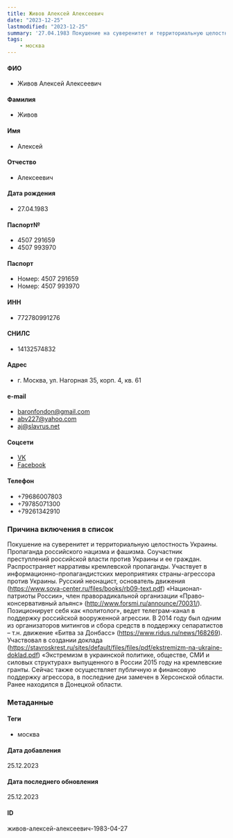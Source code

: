 ```yaml
---
title: Живов Алексей Алексеевич
date: "2023-12-25"
lastmodified: "2023-12-25"
summary: '27.04.1983 Покушение на суверенитет и территориальную целостность Украины.. Пропаганда российского нацизма и фашизма.. Соучастник преступлений российской власти против Украины и ее граждан.. Распространяет нарративы кремлевской пропаганды.. Участвует в информационно-пропагандистских мероприятиях страны-агрессора против Украины.. Русский неонацист, основатель движения (https\://www.sova-center.ru/files/books/rb09-text.pdf) «Национал-патриоты России», член праворадикальной организации «Право-консервативный альянс» (http\://www.forsmi.ru/announce/70031/).. Позиционирует себя как «политолог», ведет телеграм-канал в поддержку российской вооруженной агрессии.. В 2014 году был одним из организаторов митингов и сбора средств в поддержку сепаратистов – т.н. движение «Битва за Донбасс» (https\://www.ridus.ru/news/168269).. Участвовал в создании доклада (https\://stavroskrest.ru/sites/default/files/files/pdf/ekstremizm-na-ukraine-doklad.pdf) «Экстремизм в украинской политике, обществе, СМИ и силовых структурах» выпущенного в России 2015 году на кремлевские гранты.. Сейчас также осуществляет публичную и финансовую поддержку агрессора, в последние дни замечен в Херсонской области. Ранее находился в Донецкой области.'
tags: 
    - москва
---
```

<!--# pp2-->
<!--## Фигурант-->
<!--### Личные данные-->
#### ФИО
- Живов Алексей Алексеевич
#### Фамилия
- Живов
#### Имя
- Алексей
#### Отчество
- Алексеевич
#### Дата рождения
- 27.04.1983
#### Паспорт№
- 4507 291659
- 4507 993970
#### Паспорт
- Номер: 4507 291659
- Номер: 4507 993970
#### ИНН
- 772780991276
#### СНИЛС
- 14132574832
#### Адрес
- г. Москва, ул. Нагорная 35, корп. 4, кв. 61
#### e-mail
- baronfondon@gmail.com
- abv227@yahoo.com
- aj@slavrus.net
#### Соцсети
- [VK](https://vk.com/azhivov)
- [Facebook](https://www.facebook.com/alexey.zhivov.5)
#### Телефон
- +79686007803
- +79785071300
- +79261342910
### Причина включения в список
Покушение на суверенитет и территориальную целостность Украины.
Пропаганда российского нацизма и фашизма.
Соучастник преступлений российской власти против Украины и ее граждан.
Распространяет нарративы кремлевской пропаганды.
Участвует в информационно-пропагандистских мероприятиях страны-агрессора против Украины.
Русский неонацист, основатель движения (https://www.sova-center.ru/files/books/rb09-text.pdf) «Национал-патриоты России», член праворадикальной организации «Право-консервативный альянс» (http://www.forsmi.ru/announce/70031/).
Позиционирует себя как «политолог», ведет телеграм-канал в поддержку российской вооруженной агрессии.
В 2014 году был одним из организаторов митингов и сбора средств в поддержку сепаратистов – т.н. движение «Битва за Донбасс» (https://www.ridus.ru/news/168269).
Участвовал в создании доклада (https://stavroskrest.ru/sites/default/files/files/pdf/ekstremizm-na-ukraine-doklad.pdf) «Экстремизм в украинской политике, обществе, СМИ и силовых структурах» выпущенного в России 2015 году на кремлевские гранты.
Сейчас также осуществляет публичную и финансовую поддержку агрессора, в последние дни замечен в Херсонской области. Ранее находился в Донецкой области.
### Метаданные
#### Теги
- москва
#### Дата добавления
25.12.2023
#### Дата последнего обновления
25.12.2023
#### ID
живов-алексей-алексеевич-1983-04-27
<!--## END;-->
